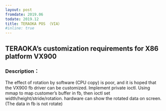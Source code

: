 ```yaml
---
layout: post
fromdate: 2019.06
todate: 2019.12
title: TERAOKA POS （VIA）
#inline: true
---
```

## TERAOKA’s customization requirements for X86 platform VX900

### Description：
The effect of rotation by software (CPU copy) is poor, and it is hoped that the VX900 fb driver can be customized.
Implement private ioctl. Using mmap to map customer’s buffer in fb, then ioctl set width/height/stride/rotation. hardware can show the rotated data on screen. (The data in fb is not rotate)
